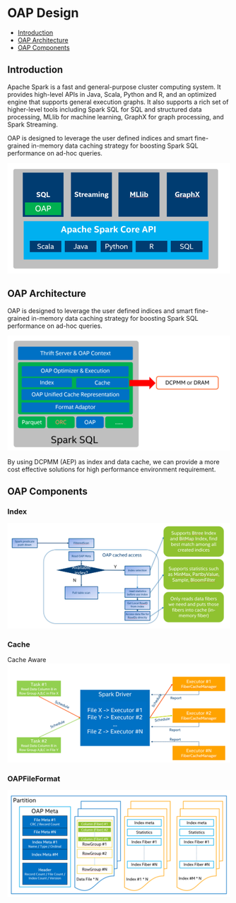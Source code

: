 # OAP Design


* [Introduction](#introduction)
* [OAP Architecture](#oap-architecture)
* [OAP Components](#oap-components)


## Introduction

Apache Spark is a fast and general-purpose cluster computing system. It provides high-level APIs in Java, Scala, Python and R, and an optimized engine that supports general execution graphs. It also supports a rich set of higher-level tools including Spark SQL for SQL and structured data processing, MLlib for machine learning, GraphX for graph processing, and Spark Streaming.

OAP is designed to leverage the user defined indices and smart fine-grained in-memory data caching strategy for boosting Spark SQL performance on ad-hoc queries.


![OAP-INTRODUCTION](./image/OAP-Introduction.PNG)

## OAP Architecture

OAP is designed to leverage the user defined indices and smart fine-grained in-memory data caching strategy for boosting Spark SQL performance on ad-hoc queries.

![OAP-ARCHITECTURE](./image/OAP-Architecture.PNG)

By using DCPMM (AEP) as index and data cache, we can provide a more cost effective solutions for high performance environment requirement.


## OAP Components
### Index 

![OAP-INDEX](./image/OAP-Index.PNG)

### Cache
Cache Aware
![CACHE-AWARE](./image/Cache-Aware.PNG)

### OAPFileFormat

![OAPFILEFORMAT](./image/OAPFileFormat.PNG)
